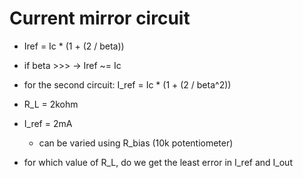 # Current mirror circuit

- Iref = Ic * (1 + (2 / beta))
- if beta >>> -> Iref ~= Ic

- for the second circuit: I_ref = Ic * (1 + (2 / beta^2))

- R_L = 2kohm
- I_ref = 2mA
    - can be varied using R_bias (10k potentiometer)
- for which value of R_L, do we get the least error in I_ref and I_out

